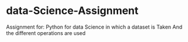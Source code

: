 # data-Science-Assignment
Assignment for: Python for data Science in which a dataset is Taken And the different operations are used

